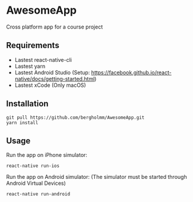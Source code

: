 # AwesomeApp
Cross platform app for a course project

## Requirements

- Lastest react-native-cli
- Lastest yarn
- Lastest Android Studio (Setup: https://facebook.github.io/react-native/docs/getting-started.html)
- Lastest xCode (Only macOS)

## Installation

```
git pull https://github.com/bergholmm/AwesomeApp.git
yarn install
```

## Usage

Run the app on iPhone simulator:
```
react-native run-ios
```

Run the app on Android simulator: (The simulator must be started through Android Virtual Devices) 
```
react-native run-android
```

